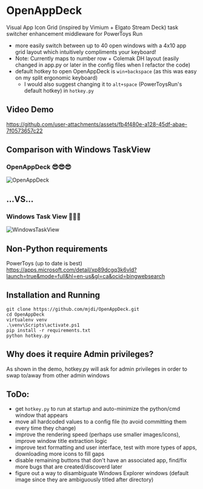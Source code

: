 # OpenAppDeck
Visual App Icon Grid (inspired by Vimium + Elgato Stream Deck) task switcher enhancement middleware for PowerToys Run
- more easily switch between up to 40 open windows with a 4x10 app grid layout which intuitively compliments your keyboard!
- Note: Currently maps to number row + Colemak DH layout (easily changed in app.py or later in the config files when I refactor the code)
- default hotkey to open OpenAppDeck is `win+backspace` (as this was easy on my split ergonomic keyboard)
  - I would also suggest changing it to `alt+space` (PowerToysRun's default hotkey) in `hotkey.py`
  
## Video Demo

https://github.com/user-attachments/assets/fb4f480e-a128-45df-abae-7f0573657c22

## Comparison with Windows TaskView
### OpenAppDeck 😎😎😎
![OpenAppDeck](https://github.com/user-attachments/assets/c4fd4cb6-191c-4673-97dd-6c1f019e6ba9)

##                                      ...VS...

### Windows Task View 🤮🤮🤮
![WindowsTaskView](https://github.com/user-attachments/assets/21b37b1c-dd8c-41c3-8886-66c451d699eb)


## Non-Python requirements
PowerToys (up to date is best)
https://apps.microsoft.com/detail/xp89dcgq3k6vld?launch=true&mode=full&hl=en-us&gl=ca&ocid=bingwebsearch

## Installation and Running
```
git clone https://github.com/mjdi/OpenAppDeck.git
cd OpenAppDeck
virtualenv venv
.\venv\Scripts\activate.ps1
pip install -r requirements.txt
python hotkey.py
```

## Why does it require Admin privileges?
As shown in the demo, hotkey.py will ask for admin privileges in order to swap to/away from other admin windows

## ToDo:
- get `hotkey.py` to run at startup and auto-minimize the python/cmd window that appears
- move all hardcoded values to a config file (to avoid committing them every time they change)
- improve the rendering speed (perhaps use smaller images/icons), improve window title extraction logic
- improve text formatting and user interface, test with more types of apps, downloading more icons to fill gaps
- disable remaining buttons that don't have an associated app, find/fix more bugs that are created/discoverd later
- figure out a way to disambiguate Windows Explorer windows (default image since they are ambiguously titled after directory)
